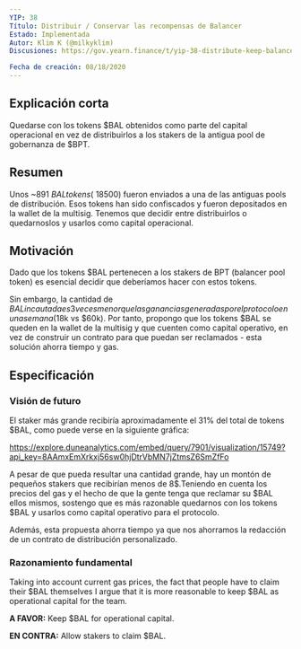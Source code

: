 ```yaml
---
YIP: 38
Título: Distribuir / Conservar las recompensas de Balancer
Estado: Implementada
Autor: Klim K (@milkyklim)
Discusiones: https://gov.yearn.finance/t/yip-38-distribute-keep-balancer-rewards/2436

Fecha de creación: 08/18/2020
---
```


<!--You can leave these HTML comments in your merged SIP and delete the visible duplicate text guides, they will not appear and may be helpful to refer to if you edit it again. This is the suggested template for new SIPs. Note that an SIP number will be assigned by an editor. When opening a pull request to submit your SIP, please use an abbreviated title in the filename, `sip-draft_title_abbrev.md`. The title should be 44 characters or less.-->

## Explicación corta
<!--"If you can't explain it simply, you don't understand it well enough." Simply describe the outcome the proposed changes intends to achieve. This should be non-technical and accessible to a casual community member.-->

Quedarse con los tokens $BAL obtenidos como parte del capital operacional en vez de distribuirlos a los stakers de la antigua pool de gobernanza de $BPT.


## Resumen
<!--A short (~200 word) description of the proposed change, the abstract should clearly describe the proposed change. This is what *will* be done if the SIP is implemented, not *why* it should be done or *how* it will be done. If the SIP proposes deploying a new contract, write, "we propose to deploy a new contract that will do x".-->

Unos ~891 $BAL tokens (~18500$) fueron enviados a una de las antiguas pools de distribución. Esos tokens han sido confiscados y fueron depositados en la wallet de la multisig. Tenemos que decidir entre distribuirlos o quedarnoslos y usarlos como capital operacional.

## Motivación
<!--This is the problem statement. This is the *why* of the SIP. It should clearly explain *why* the current state of the protocol is inadequate.  It is critical that you explain *why* the change is needed, if the SIP proposes changing how something is calculated, you must address *why* the current calculation is innaccurate or wrong. This is not the place to describe how the SIP will address the issue!-->
Dado que los tokens $BAL pertenecen a los stakers de BPT (balancer pool token) es esencial decidir que deberíamos hacer con estos tokens.

Sin embargo, la cantidad de $BAL incautada es 3 veces menor que las ganancias generadas por el protocolo en una semana ($18k vs $60k). Por tanto, propongo que los tokens $BAL se queden en la wallet de la multisig y que cuenten como capital operativo, en vez de construir un contrato para que puedan ser reclamados - esta solución ahorra tiempo y gas.

## Especificación
<!--The specification should describe the syntax and semantics of any new feature, there are five sections
1. Overview
2. Rationale
3. Technical Specification
4. Test Cases
5. Configurable Values
-->

### Visión de futuro
<!--This is a high level overview of *how* the SIP will solve the problem. The overview should clearly describe how the new feature will be implemented.-->

El staker más grande recibiría aproximadamente el 31% del total de tokens $BAL, como puede verse en la siguiente gráfica: 

https://explore.duneanalytics.com/embed/query/7901/visualization/15749?api_key=8AAmxEmXrkxj56sw0hjDtrVbMN7jZtmsZ6SmZfFo 

A pesar de que pueda resultar una cantidad grande, hay un montón de pequeños stakers que recibirían menos de 8$.Teniendo en cuenta los precios del gas y el hecho de que la gente tenga que reclamar su $BAL ellos mismos, sostengo que es más razonable quedarnos con los tokens $BAL y usarlos como capital operativo para el protocolo.

Además, esta propuesta ahorra tiempo ya que nos ahorramos la redacción de un contrato de distribución personalizado.


### Razonamiento fundamental
<!--This is where you explain the reasoning behind how you propose to solve the problem. Why did you propose to implement the change in this way, what were the considerations and trade-offs. The rationale fleshes out what motivated the design and why particular design decisions were made. It should describe alternate designs that were considered and related work. The rationale may also provide evidence of consensus within the community, and should discuss important objections or concerns raised during discussion.-->
Taking into account current gas prices, the fact that people have to claim their $BAL themselves I argue that it is more reasonable to keep $BAL as operational capital for the team.

**A FAVOR:** Keep $BAL for operational capital.

**EN CONTRA:** Allow stakers to claim $BAL.
